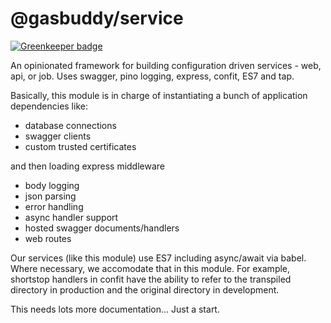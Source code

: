 @gasbuddy/service
=================

[![Greenkeeper badge](https://badges.greenkeeper.io/gas-buddy/service.svg)](https://greenkeeper.io/)

An opinionated framework for building configuration driven services - web, api, or job. Uses swagger, pino logging, express, confit, ES7 and tap.

Basically, this module is in charge of instantiating a bunch of
application dependencies like:

* database connections
* swagger clients
* custom trusted certificates

and then loading express middleware

* body logging
* json parsing
* error handling
* async handler support
* hosted swagger documents/handlers
* web routes

Our services (like this module) use ES7 including async/await via babel. Where
necessary, we accomodate that in this module. For example, shortstop handlers in
confit have the ability to refer to the transpiled directory in production and
the original directory in development.

This needs lots more documentation... Just a start.